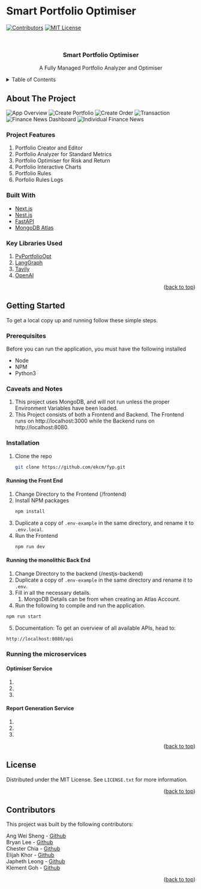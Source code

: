 # Smart Portfolio Optimiser

<div id="top"></div>

<!-- PROJECT SHIELDS -->

[![Contributors][contributors-shield]][contributors-url]
[![MIT License][license-shield]][license-url]

<!-- PROJECT LOGO -->
<br />
<div align="center">
  <h3 align="center">Smart Portfolio Optimiser</h3>

  <p align="center">
    A Fully Managed Portfolio Analyzer and Optimiser
  </p>
</div>

<!-- TABLE OF CONTENTS -->
<details>
  <summary>Table of Contents</summary>
  <ol>
    <li>
      <a href="#about-the-project">About The Project</a>
      <ul>
        <li><a href="#project-features">Project Features</a></li>
        <li><a href="#built-with">Built With</a></li>
        <li><a href="#key-libraries-used">Key Libraries Used</a></li>
      </ul>
    </li>
    <li>
      <a href="#getting-started">Getting Started</a>
      <ul>
        <li><a href="#prerequisites">Prerequisites</a></li>
        <li><a href="#caveats-and-notes">Caveats and Notes</a></li>
        <li><a href="#installation">Installation</a></li>
        <li><a href="#running-the-front-end">Running the Frontend</a></li>
        <li><a href="#running-the-back-end">Running the Backend</a></li>
      </ul>
    </li>
    <li><a href="#license">License</a></li>
    <li><a href="#contributors">Contributors</a></li>
  </ol>
</details>

<!-- ABOUT THE PROJECT -->

## About The Project

![App Overview][portfolio-dashboard]
![Create Portfolio][create-portfolio]
![Create Order][create-order]
![Transaction][transaction]
![Finance News Dashboard][finance-news-dashboard]
![Individual Finance News][individual-news]

### Project Features

1. Portfolio Creator and Editor
1. Portfolio Analyzer for Standard Metrics
1. Portfolio Optimiser for Risk and Return
1. Portfolio Interactive Charts
1. Portfolio Rules
1. Porfolio Rules Logs

### Built With

-   [Next.js](https://nextjs.org/)
-   [Nest.js](https://nestjs.com/)
-   [FastAPI](https://fastapi.tiangolo.com/)
-   [MongoDB Atlas](https://www.mongodb.com)

### Key Libraries Used

1. [PyPortfolioOpt](https://github.com/robertmartin8/PyPortfolioOpt)
2. [LangGraph](https://github.com/langchain-ai/langgraph)
3. [Tavily](https://tavily.com/)
4. [OpenAI](https://platform.openai.com/docs/overview)

<p align="right">(<a href="#top">back to top</a>)</p>

<!-- GETTING STARTED -->

## Getting Started

To get a local copy up and running follow these simple steps.

### Prerequisites

Before you can run the application, you must have the following installed

-   Node
-   NPM
-   Python3

### Caveats and Notes

1. This project uses MongoDB, and will not run unless the proper Environment Variables have been loaded.
2. This Project consists of both a Frontend and Backend. The Frontend runs on http://localhost:3000 while the Backend runs on http://localhost:8080.

### Installation

1. Clone the repo
    ```sh
    git clone https://github.com/ekcm/fyp.git
    ```

#### Running the Front End

1. Change Directory to the Frontend (/frontend)
2. Install NPM packages
    ```sh
    npm install
    ```
3. Duplicate a copy of `.env-example` in the same directory, and rename it to `.env.local`.
4. Run the Frontend
    ```sh
    npm run dev
    ```

#### Running the monolithic Back End

1. Change Directory to the backend (/nestjs-backend)
2. Duplicate a copy of `.env-example` in the same directory and rename it to `.env`.
3. Fill in all the necessary details.
    1. MongoDB Details can be from when creating an Atlas Account.
4. Run the following to compile and run the application.

```sh
npm run start
```

5. Documentation: To get an overview of all available APIs, head to:

```sh
http://localhost:8080/api
```

### Running the microservices

#### Optimiser Service

1.
2.
3.

#### Report Generation Service

1.
2.
3.

<p align="right">(<a href="#top">back to top</a>)</p>

<!-- LICENSE -->

## License

Distributed under the MIT License. See `LICENSE.txt` for more information.

<p align="right">(<a href="#top">back to top</a>)</p>

## Contributors

This project was built by the following contributors:

Ang Wei Sheng - [Github](https://github.com/angweisheng)<br/>
Bryan Lee - [Github](https://github.com/bryanleezh)<br/>
Chester Chia - [Github](https://github.com/chesterchia)<br/>
Elijah Khor - [Github](https://github.com/ekcm)<br/>
Japheth Leong - [Github](https://github.com/japhethleongyh)<br/>
Klement Goh - [Github](https://github.com/klementgoh)<br/>

<p align="right">(<a href="#top">back to top</a>)</p>

<!-- MARKDOWN LINKS & IMAGES -->
<!-- https://www.markdownguide.org/basic-syntax/#reference-style-links -->

[contributors-shield]: https://img.shields.io/github/contributors/quinncheong/goldman-sachs-portfolio-manager.svg?style=for-the-badge
[contributors-url]: https://github.com/quinncheong/goldman-sachs-portfolio-manager/graphs/contributors
[stars-shield]: https://img.shields.io/github/stars/quinncheong/goldman-sachs-portfolio-manager.svg?style=for-the-badge
[stars-url]: https://github.com/quinncheong/goldman-sachs-portfolio-manager/stargazers
[license-shield]: https://img.shields.io/github/license/quinncheong/goldman-sachs-portfolio-manager.svg?style=for-the-badge
[license-url]: https://github.com/quinncheong/goldman-sachs-portfolio-manager/blob/main/LICENSE.txt
[dashboard]: images/dashboard.png
[portfolio-dashboard]: images/portfolio-dashboard.png
[create-portfolio]: images/create-portfolio.png
[create-order]: images/create-order.png
[transaction]: images/transaction.png
[finance-news-dashboard]: images/finance-news-dashboard.png
[individual-news]: images/individual-finance-news.png
